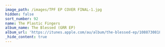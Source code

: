 ```yaml
---
image_path: /images/TPF EP COVER FINAL-1.jpg
hidden: false
sort_number: 92
name: The Plastic Fingers
album_name: The Blessed (GRR EP)
album_url: 'https://itunes.apple.com/au/album/the-blessed-ep/1088730818'
_hide_content: true
---
```


